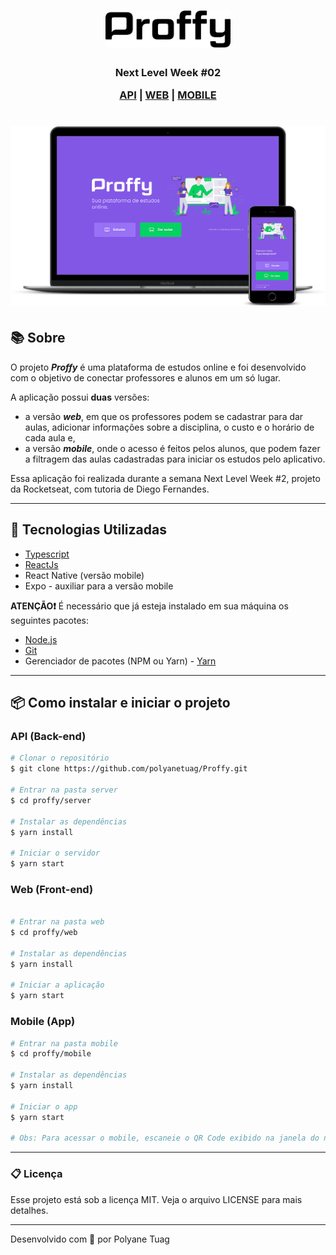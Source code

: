 <h1 align="center">
    <img  width= '200'src=".\.github\logoProffy.svg">
</h1>

<h3 align="center"> Next Level Week #02 

 [API](##-API-(Back-end)) | [WEB](##-WEB-(Front-end)) | [MOBILE](##-MOBILE-(App))
 
</h3>



<h1 align="center">
    <img src=".\.github\InterfaceAplicativo.png">
</h1>


## 📚 Sobre

O projeto ***Proffy*** é uma plataforma de estudos online e foi desenvolvido com o objetivo de conectar professores e alunos em um só lugar.

A aplicação possui **duas** versões: 
- a versão ***web***, em que os professores podem se cadastrar para dar aulas, adicionar informações sobre a disciplina, o custo e o horário de cada aula e, 
- a versão ***mobile***, onde o acesso é feitos pelos alunos, que podem fazer a filtragem das aulas cadastradas para iniciar os estudos pelo aplicativo. 

Essa aplicação foi realizada durante a semana Next Level Week #2, projeto da Rocketseat, com tutoria de Diego Fernandes.

  

---

## 🚀 Tecnologias Utilizadas

- [Typescript](https://www.typescriptlang.org/)
- [ReactJs](https://react.dev/)
- React Native (versão mobile)
- Expo - auxiliar para a versão mobile


**ATENÇÃO❗** É necessário que já esteja instalado em sua máquina os seguintes pacotes:

- [Node.js](https://docs.pipz.com/central-de-ajuda/learning-center/guia-basico-de-markdown#open)
- [Git](https://git-scm.com/) 
- Gerenciador de pacotes (NPM ou Yarn) - [Yarn](https://yarnpkg.com/cli/install)

---
## 📦 Como instalar e iniciar o projeto

### API (Back-end)

```bash
# Clonar o repositório
$ git clone https://github.com/polyanetuag/Proffy.git 

# Entrar na pasta server 
$ cd proffy/server

# Instalar as dependências
$ yarn install

# Iniciar o servidor
$ yarn start

```

### Web (Front-end)

```bash

# Entrar na pasta web 
$ cd proffy/web

# Instalar as dependências
$ yarn install

# Iniciar a aplicação
$ yarn start

```

### Mobile (App)

```bash
# Entrar na pasta mobile
$ cd proffy/mobile

# Instalar as dependências
$ yarn install

# Iniciar o app
$ yarn start

# Obs: Para acessar o mobile, escaneie o QR Code exibido na janela do navegador.
```

---

### 📋 Licença

Esse projeto está sob a licença MIT. Veja o arquivo LICENSE para mais detalhes.


---
Desenvolvido com 💜 por Polyane Tuag
